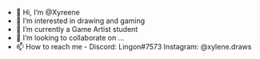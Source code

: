 - 👋 Hi, I’m @Xyreene
- 👀 I’m interested in drawing and gaming
- 🌱 I’m currently a Game Artist student
- 💞️ I’m looking to collaborate on ...
- 📫 How to reach me - Discord: Lingon#7573 Instagram: @xylene.draws 

<!---
Xyreene/Xyreene is a ✨ special ✨ repository because its `README.md` (this file) appears on your GitHub profile.
You can click the Preview link to take a look at your changes.
--->
